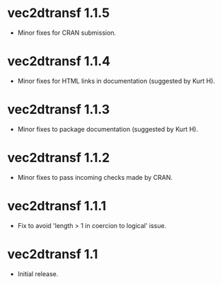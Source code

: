 # vec2dtransf 1.1.5

  + Minor fixes for CRAN submission.

# vec2dtransf 1.1.4

  + Minor fixes for HTML links in documentation (suggested by Kurt H).

# vec2dtransf 1.1.3

  + Minor fixes to package documentation (suggested by Kurt H).

# vec2dtransf 1.1.2

  + Minor fixes to pass incoming checks made by CRAN.

# vec2dtransf 1.1.1

  + Fix to avoid 'length > 1 in coercion to logical' issue.

# vec2dtransf 1.1

  + Initial release.
